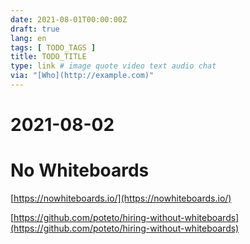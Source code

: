 ```yaml
---
date: 2021-08-01T00:00:00Z
draft: true
lang: en
tags: [ TODO_TAGS ]
title: TODO_TITLE
type: link # image quote video text audio chat
via: "[Who](http://example.com)"
---
```



# 2021-08-02


# No Whiteboards
[https://nowhiteboards.io/](https://nowhiteboards.io/)

[https://github.com/poteto/hiring-without-whiteboards](https://github.com/poteto/hiring-without-whiteboards)

